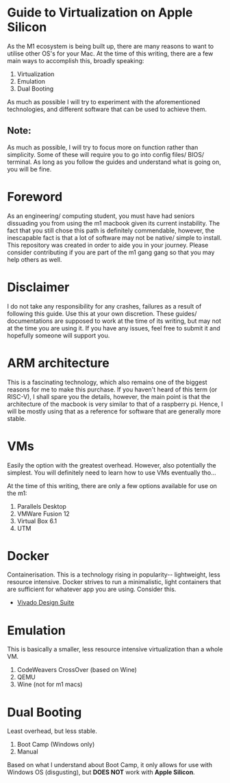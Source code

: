 # Guide to Virtualization on Apple Silicon
As the M1 ecosystem is being built up, there are many reasons to want to utilise other OS's for your Mac. At the time of this writing, there are a few main ways to accomplish this, broadly speaking:
1. Virtualization
2. Emulation
3. Dual Booting

As much as possible I will try to experiment with the aforementioned technologies, and different software that can be used to achieve them.  

## Note: 
As much as possible, I will try to focus more on function rather than simplicity. Some of these will require you to go into config files/ BIOS/ terminal. As long as you follow the guides and understand what is going on, you will be fine.

# Foreword
As an engineering/ computing student, you must have had seniors dissuading you from using the m1 macbook given its current instability. The fact that you still chose this path is definitely commendable, however, the inescapable fact is that a lot of software may not be native/ simple to install. This repository was created in order to aide you in your journey. Please consider contributing if you are part of the m1 gang gang so that you may help others as well.  

# Disclaimer
I do not take any responsibility for any crashes, failures as a result of following this guide. Use this at your own discretion. These guides/ documentations are supposed to work at the time of its writing, but may not at the time you are using it. If you have any issues, feel free to submit it and hopefully someone will support you.

# ARM architecture
This is a fascinating technology, which also remains one of the biggest reasons for me to make this purchase. If you haven't heard of this term (or RISC-V), I shall spare you the details, however, the main point is that the architecture of the macbook is very similar to that of a raspberry pi. Hence, I will be mostly using that as a reference for software that are generally more stable.

# VMs
Easily the option with the greatest overhead. However, also potentially the simplest. You will definitely need to learn how to use VMs eventually tho...  

At the time of this writing, there are only a few options available for use on the m1:
1. Parallels Desktop 
2. VMWare Fusion 12
3. Virtual Box 6.1
4. UTM

# Docker
Containerisation. This is a technology rising in popularity-- lightweight, less resource intensive. Docker strives to run a minimalistic, light containers that are sufficient for whatever app you are using. Consider this.
- [Vivado Design Suite](http://phwl.org/2020/xilinx-vivado-on-ubuntu-using-docker/)

# Emulation
This is basically a smaller, less resource intensive virtualization than a whole VM.
1. CodeWeavers CrossOver (based on Wine)
2. QEMU
3. Wine (not for m1 macs)

# Dual Booting
Least overhead, but less stable.
1. Boot Camp (Windows only)
2. Manual

Based on what I understand about Boot Camp, it only allows for use with Windows OS (disgusting), but **DOES NOT** work with **Apple Silicon**.

